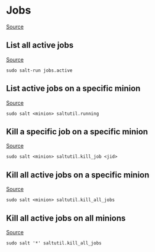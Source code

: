 # Jobs
[Source](https://docs.saltproject.io/en/latest/topics/jobs/index.html)

## List all active jobs
[Source](https://docs.saltproject.io/en/latest/topics/jobs/index.html#active)
```
sudo salt-run jobs.active
```

## List active jobs on a specific minion
[Source](https://docs.saltproject.io/en/latest/topics/jobs/index.html#functions-in-the-saltutil-module)
```
sudo salt <minion> saltutil.running
```

## Kill a specific job on a specific minion
[Source](https://docs.saltproject.io/en/latest/topics/jobs/index.html#functions-in-the-saltutil-module)
```
sudo salt <minion> saltutil.kill_job <jid>
```

## Kill all active jobs on a specific minion
[Source](https://docs.saltproject.io/en/latest/ref/modules/all/salt.modules.saltutil.html#salt.modules.saltutil.kill_all_jobs)
```
sudo salt <minion> saltutil.kill_all_jobs
```

## Kill all active jobs on all minions
[Source](https://docs.saltproject.io/en/latest/ref/modules/all/salt.modules.saltutil.html#salt.modules.saltutil.kill_all_jobs)
```
sudo salt '*' saltutil.kill_all_jobs
```
